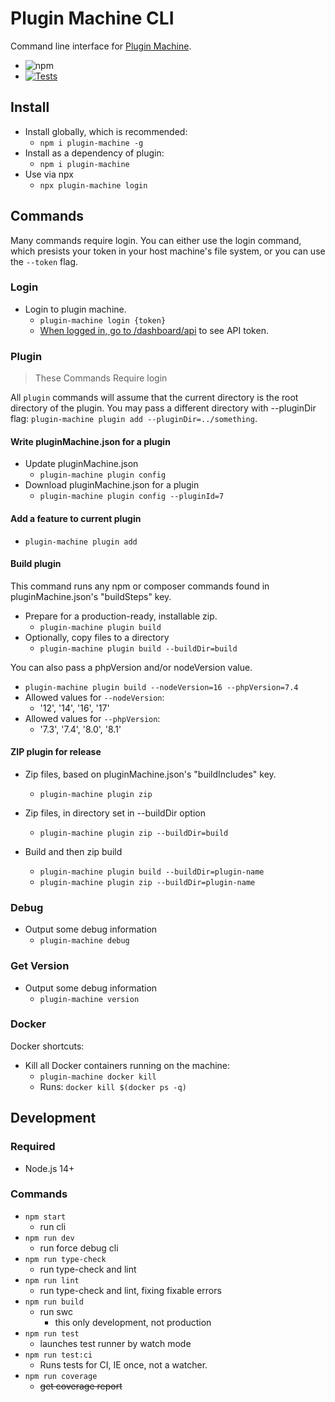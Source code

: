 # Plugin Machine CLI

Command line interface for [Plugin Machine](https://pluginmachine.com).

- ![npm](https://img.shields.io/npm/v/plugin-machine?style=flat-square)
- [![Tests](https://github.com/imaginarymachines/plugin-machine-cli/actions/workflows/node.js.yml/badge.svg)](https://github.com/imaginarymachines/plugin-machine-cli/actions/workflows/node.js.yml)
## Install

- Install globally, which is recommended:
    - `npm i plugin-machine -g`
- Install as a dependency of plugin:
    - `npm i plugin-machine`
- Use via npx
    - `npx plugin-machine login`

## Commands

Many commands require login. You can either use the login command, which presists your token in your host machine's file system, or you can use the `--token` flag.

### Login
- Login to plugin machine.
    - `plugin-machine login {token}`
    - [When logged in, go to /dashboard/api](https://pluginmachine.app/dashboard/api) to see API token.

### Plugin
> These Commands Require login

All `plugin` commands will assume that the current directory is the root directory of the plugin. You may pass a different directory with --pluginDir flag: `plugin-machine plugin add --pluginDir=../something`.

#### Write pluginMachine.json for a plugin

- Update pluginMachine.json
    - `plugin-machine plugin config`
- Download pluginMachine.json for a plugin
    - `plugin-machine plugin config --pluginId=7`
#### Add a feature to current plugin

- `plugin-machine plugin add`

#### Build plugin

This command runs any npm or composer commands found in pluginMachine.json's "buildSteps" key.

- Prepare for a production-ready, installable zip.
  - `plugin-machine plugin build`
- Optionally, copy files to a directory
  - `plugin-machine plugin build --buildDir=build`

You can also pass a phpVersion and/or nodeVersion value.

- `plugin-machine plugin build --nodeVersion=16 --phpVersion=7.4`
- Allowed values for `--nodeVersion`:
  - '12', '14', '16', '17'
- Allowed values for `--phpVersion`:
  - '7.3', '7.4', '8.0', '8.1'

#### ZIP plugin for release

- Zip files, based on pluginMachine.json's "buildIncludes" key.
  - `plugin-machine plugin zip`

- Zip files, in directory set in --buildDir option
  - `plugin-machine plugin zip --buildDir=build`

- Build and then zip build
  - `plugin-machine plugin build --buildDir=plugin-name`
  - `plugin-machine plugin zip --buildDir=plugin-name`

### Debug
- Output some debug information
	- `plugin-machine debug`

### Get Version
- Output some debug information
	- `plugin-machine version`

### Docker

Docker shortcuts:

- Kill all Docker containers running on the machine:
    - `plugin-machine docker kill`
    - Runs: `docker kill $(docker ps -q)`

## Development


### Required

- Node.js 14+

### Commands


  - `npm start`
    - run cli
  - `npm run dev`
    - run force debug cli
  - `npm run type-check`
    - run type-check and lint
  - `npm run lint`
    - run type-check and lint, fixing fixable errors
  - `npm run build`
    - run swc
      - this only development, not production
  - `npm run test`
    - launches test runner by watch mode
  - `npm run test:ci`
    - Runs tests for CI, IE once, not a watcher.
  - `npm run coverage`
    - ~~get coverage report~~
